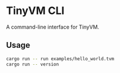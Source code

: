 # TinyVM CLI

A command-line interface for TinyVM.

## Usage

```sh
cargo run -- run examples/hello_world.tvm
cargo run -- version
```